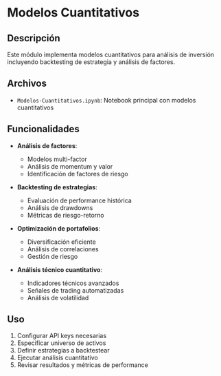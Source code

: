 # Modelos Cuantitativos

## Descripción
Este módulo implementa modelos cuantitativos para análisis de inversión incluyendo backtesting de estrategia y análisis de factores.

## Archivos
- `Modelos-Cuantitativos.ipynb`: Notebook principal con modelos cuantitativos

## Funcionalidades
- **Análisis de factores**:
  - Modelos multi-factor
  - Análisis de momentum y valor
  - Identificación de factores de riesgo

- **Backtesting de estrategias**:
  - Evaluación de performance histórica
  - Análisis de drawdowns
  - Métricas de riesgo-retorno

- **Optimización de portafolios**:
  - Diversificación eficiente
  - Análisis de correlaciones
  - Gestión de riesgo

- **Análisis técnico cuantitativo**:
  - Indicadores técnicos avanzados
  - Señales de trading automatizadas
  - Análisis de volatilidad

## Uso
1. Configurar API keys necesarias
2. Especificar universo de activos
3. Definir estrategias a backtestear
4. Ejecutar análisis cuantitativo
5. Revisar resultados y métricas de performance 